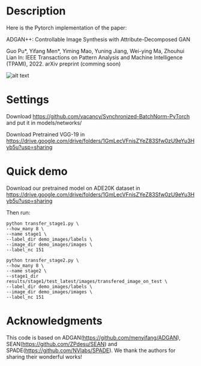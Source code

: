 # Description
Here is the Pytorch implementation of the paper:

ADGAN++: Controllable Image Synthesis with Attribute-Decomposed GAN

Guo Pu*, Yifang Men*, Yiming Mao, Yuning Jiang, Wei-ying Ma, Zhouhui Lian
In: IEEE Transactions on Pattern Analysis and Machine Intelligence (TPAMI), 2022. arXiv preprint (comming soon)

![alt text](https://github.com/TrickyGo/ADGAN-plus-plus/main/Figure1.png)

# Settings
Download https://github.com/vacancy/Synchronized-BatchNorm-PyTorch and put it in models/networks/

Download Pretrained VGG-19 in https://drive.google.com/drive/folders/1GmLecVFnisZYeZ83Sfw0zU9eYu3Hyb5u?usp=sharing

# Quick demo
Download our pretrained model on ADE20K dataset in https://drive.google.com/drive/folders/1GmLecVFnisZYeZ83Sfw0zU9eYu3Hyb5u?usp=sharing

Then run:
```
python transfer_stage1.py \
--how_many 8 \
--name stage1 \
--label_dir demo_images/labels \
--image_dir demo_images/images \
--label_nc 151
```

```
python transfer_stage2.py \
--how_many 8 \
--name stage2 \
--stage1_dir results/stage1/test_latest/images/transfered_image_on_test \
--label_dir demo_images/labels \
--image_dir demo_images/images \
--label_nc 151
```

# Acknowledgments
This code is based on ADGAN(https://github.com/menyifang/ADGAN), SEAN(https://github.com/ZPdesu/SEAN) and SPADE(https://github.com/NVlabs/SPADE). We thank the authors for sharing their wonderful works!
